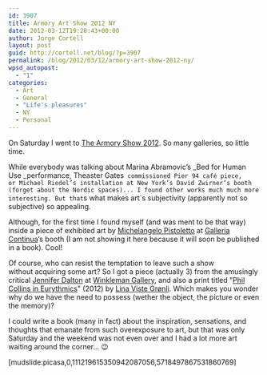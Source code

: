 ```yaml
---
id: 3907
title: Armory Art Show 2012 NY
date: 2012-03-12T19:28:43+00:00
author: Jorge Cortell
layout: post
guid: http://cortell.net/blog/?p=3907
permalink: /blog/2012/03/12/armory-art-show-2012-ny/
wpsd_autopost:
  - "1"
categories:
  - Art
  - General
  - "Life's pleasures"
  - NY
  - Personal
---
```

On Saturday I went to <a title="http://www.thearmoryshow.com/" href="http://www.thearmoryshow.com/" target="_blank">The Armory Show 2012</a>. So many galleries, so little time. 

While everybody was talking about Marina Abramovic’s _Bed for Human Use _performance, Theaster Gates` commissioned Pier 94 café piece, or Michael Riedel’s installation at New York’s David Zwirner’s booth (forget about the Nordic spaces)... I found other works much much more interesting. But that`s what makes art`s subjectivity (apparently not so subjective) so appealing.

Although, for the first time I found myself (and was ment to be that way) inside a piece of exhibited art by <a title="http://www.pistoletto.it/eng/crono.htm" href="http://www.pistoletto.it/eng/crono.htm" target="_blank">Michelangelo Pistoletto</a> at <a title="http://www.galleriacontinua.com/english/artista.html?id_artista=19&s=opere" href="http://www.galleriacontinua.com/english/artista.html?id_artista=19&s=opere" target="_blank">Galleria Continua</a>‘s booth (I am not showing it here because it will soon be published in a book). Cool!

Of course, who can resist the temptation to leave such a show without acquiring some art? So I got a piece (actually 3) from the amusingly critical <a title="http://www.jenniferdalton.com/" href="http://www.jenniferdalton.com/" target="_blank">Jennifer Dalton</a> at <a title="http://www.winkleman.com/artist/view/759" href="http://www.winkleman.com/artist/view/759" target="_blank">Winkleman Gallery</a>, and also a print titled "<a title="http://christianandersen.net/index.php?/press-release/press-release-lina-viste-gronli/" href="http://christianandersen.net/index.php?/press-release/press-release-lina-viste-gronli/" target="_blank">Phil Collins in Eurythmics</a>" (2012) by <a title="http://www.linavistegroenli.com/" href="http://www.linavistegroenli.com/" target="_blank">Lina Viste Grønli</a>. Which makes you wonder why do we have the need to possess (wether the object, the picture or even the memory)?

I could write a book (many in fact) about the inspiration, sensations, and thoughts that emanate from such overexposure to art, but that was only Saturday and the weekend was not even over and I had a lot more art waiting around the corner... 😉

[mudslide:picasa,0,111219615350942087056,5718497867531860769]